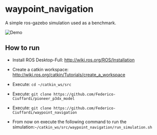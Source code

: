 # waypoint_navigation 

A simple ros-gazebo simulation used as a benchmark.

![Demo](https://i.imgur.com/NBNOHI1.gif)

## How to run

* Install ROS Desktop-Full: http://wiki.ros.org/ROS/Installation

* Create a catkin workspace: http://wiki.ros.org/catkin/Tutorials/create_a_workspace

* Execute: `cd ~/catkin_ws/src`

* Execute: `git clone https://github.com/Federico-Ciuffardi/pioneer_p3dx_model`

* Execute: `git clone https://github.com/Federico-Ciuffardi/waypoint_navigation`

* From now on execute the following command to run the simulation:`~/catkin_ws/src/waypoint_navigation/run_simulation.sh`
